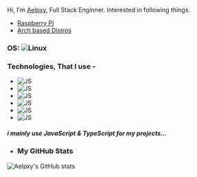 Hi,
I'm
<a href="https://twitter.com/aelpxy">Aelpxy</a>, Full Stack Enginner.
Interested in following things.
<ul>
<li><a href="https://raspberrypi.org">Raspberry Pi</a></li>
<li><a href="https://archlinux.org/">Arch based Distros</a></li>
</ul>

### OS: ![Linux](https://img.shields.io/badge/manjaro-black?style=for-the-badge&logo=manjaro)

### Technologies, That I use -

- ![JS](https://img.shields.io/badge/React-black?style=for-the-badge&logo=react)
- ![JS](https://img.shields.io/badge/Vue-black?style=for-the-badge&logo=vue.js)
- ![JS](https://img.shields.io/badge/Svelte-black?style=for-the-badge&logo=svelte)
- ![JS](https://img.shields.io/badge/Express-black?style=for-the-badge&logo=express)
- ![JS](https://img.shields.io/badge/Fastify-black?style=for-the-badge&logo=Fastify)
- ![JS](https://img.shields.io/badge/MongoDB-black?style=for-the-badge&logo=MongoDB)

##### i mainly use JavaScript & TypeScript for my projects...

- ### My GitHub Stats
![Aelpxy's GitHub stats](https://github-readme-stats.vercel.app/api?username=aelpxy&show_icons=true)
